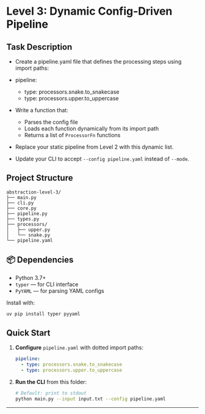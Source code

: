 # Level 3: Dynamic Config-Driven Pipeline

## Task Description

- Create a pipeline.yaml file that defines the processing steps using import paths:

- pipeline:
    - type: processors.snake.to_snakecase
    - type: processors.upper.to_uppercase

- Write a function that:
  - Parses the config file
  - Loads each function dynamically from its import path
  - Returns a list of `ProcessorFn` functions

- Replace your static pipeline from Level 2 with this dynamic list. 
- Update your CLI to accept `--config pipeline.yaml` instead of `--mode`.


## Project Structure
```
abstraction-level-3/
├── main.py
├── cli.py
├── core.py
├── pipeline.py         
├── types.py
├── processors/
│   ├── upper.py
│   └── snake.py
└── pipeline.yaml
```

## 📦 Dependencies

* Python 3.7+
* `typer` — for CLI interface
* `PyYAML` — for parsing YAML configs

Install with:

```bash
uv pip install typer pyyaml
```

## Quick Start


1. **Configure** `pipeline.yaml` with dotted import paths:

   ```yaml
   pipeline:
     - type: processors.snake.to_snakecase
     - type: processors.upper.to_uppercase
   ```

2. **Run the CLI** from this folder:

   ```bash
   # Default: print to stdout
   python main.py --input input.txt --config pipeline.yaml

---